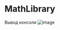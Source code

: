 # MathLibrary
Вывод консоли
![image](https://github.com/Orahivara/MathLibrary/assets/117487209/b440c321-2ff2-4558-975c-11f426fbb2ba)
